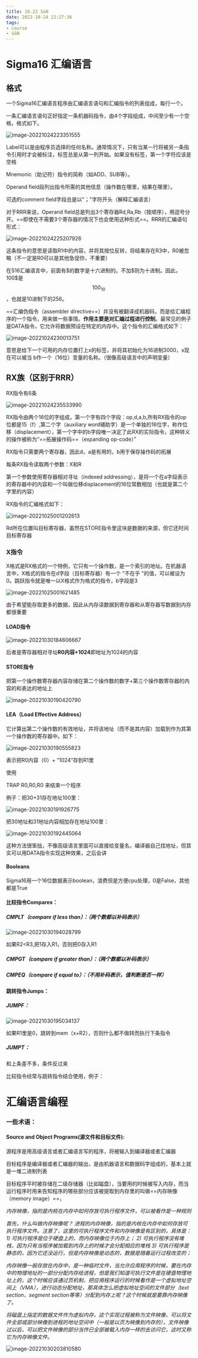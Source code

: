 ```yaml
---
title: 10.22 S&N
date: 2022-10-24 22:27:36
tags:
- course
- S&N
---
```


# Sigma16 汇编语言

## 格式

一个Sigma16汇编语言程序由汇编语言语句和汇编指令的列表组成，每行一个。

一条汇编语言语句正好指定一条机器码指令，由4个字段组成，中间至少有一个空格，格式如下。

![image-20221024223351555](10-22-S-N/image-20221024223351555.png)

Label可以是由程序员选择的任何名称。通常情况下，只有当某一行将被另一条指令引用时才会被标注，标签总是从第一列开始。如果没有标签，第一个字符应该是空格

Mnemonic（助记符）指令的简称（如ADD、SUB等）。

Operand field段列出指令所需的其他信息（操作数在哪里，结果在哪里）。

可选的comment field字段总是以"；"字符开头（解释汇编语言）

对于RRR来说，Operand field总是列出3个寄存器Rd,Ra,Rb（按顺序），用逗号分开。==即使在不需要3个寄存器的情况下也会使用这种形式==。RRR的汇编语句形式：

![image-20221024225207926](10-22-S-N/image-20221024225207926.png)

这条指令的意思是读取R1中的内容，并将其按位反转，将结果存在R3中，R0被忽略（不一定是R0可以是其他急促你，不重要）

在S16汇编语言中，前面有\$的数字是十六进制的。不加\$则为十进制。因此，100\$是$$100_{10}$$，也就是10进制下的256。

==汇编伪指令（assembler directive==）并没有被翻译成机器码，而是给汇编程序的一个指令，用来做一些事情。**作用主要是对汇编过程进行控制**。最常见的例子是DATA指令，它允许将数据预设在特定的内存中。这个指令的汇编格式如下：

![image-20221024230013751](10-22-S-N/image-20221024230013751.png)

意思是给下一个可用的内存位置打上x的标签，并将其初始化为16进制3000，x现在可以被当 b作一个（16位）变量的名称。（很像高级语言中的声明变量）

## RX族（区别于RRR）

RX指令有6条

![image-20221024235533990](10-22-S-N/image-20221024235533990.png)

RX指令由两个16位的字组成，第一个字有四个字段：op,d,a,b,所有RX指令的op位都是15（f）,第二个字（auxiliary word辅助字）是一个单独的16位字，称作位移（displacement），第一个字中的b字段唯一决定了此RX的实际指令，这种转义的操作被称为“==拓展操作码==（expanding op-code）”

RX指令只需要两个寄存器，因此d，a是有用的，b用于保存操作码的拓展

每条RX指令读取两个参数：X和R

第一个参数使用寄存器相对寻址（indexed addressing），是将一个在a字段表示的寄存器中的内容和一个叫做位移displacement的16位常数相加（也就是第二个字里的内容）

RX指令的汇编格式如下：

![image-20221025001202613](10-22-S-N/image-20221025001202613.png)

Rd所在位置叫目标寄存器，虽然在STORE指令里这块是数据的来源，但它还时间目标寄存器

### X指令

X格式是RX格式的一个特例，它只有一个操作数，是一个索引的地址。在机器语言中，X格式的指令在d字段（目标寄存器）有一个 "不在乎 "的值，可以被设为0。跳跃指令就是唯一以X格式作为格式的指令，b字段是3

![image-20221025001621485](10-22-S-N/image-20221025001621485.png)

由于希望能存取更多的数据，因此从内存读数据到寄存器和从寄存器写数据到内存都很重要

#### LOAD指令

![image-20221030184606667](10-22-S-N/image-20221030184606667.png)

 后者是寄存器相对寻址**R0内容+1024**即地址为1024的内容

#### STORE指令

把第一个操作数寄存器内容存储在第二个操作数的数字+第三个操作数寄存器的内容的和表达的地址上

![image-20221030190420790](10-22-S-N/image-20221030190420790.png)

#### LEA（Load Effective Address）

它计算出第二个操作数的有效地址，并将该地址（而不是其内容）加载到作为其第一个操作数的寄存器中。如下：

![image-20221030190555823](10-22-S-N/image-20221030190555823.png)

表示把R0内容（0）+ “1024”存到R1里

使用

TRAP R0,R0,R0	 来结束一个程序

例子：把30+31存在地址100里：

![image-20221030191926775](10-22-S-N/image-20221030191926775.png)

把30地址和31地址内容相加存在地址100里：

![image-20221030192445064](10-22-S-N/image-20221030192445064.png)

这种方法很笨拙，不像高级语言里面可以直接给变量名，编译器自己找地址，但其实可以用DATA指令实现这种效果，之后会讲

#### Booleans

Sigma16用一个16位数据表示boolean，浪费但是方便cpu处理，0是False，其他都是True

#### 比较指令Compares：

##### CMPLT（compare if less than）：（两个数都以补码表示）

![image-20221030194028799](10-22-S-N/image-20221030194028799.png)

如果R2<R3,把1存入R1，否则把0存入R1

##### CMPGT（compare if greater than）：（两个数都以补码表示）

##### CMPEQ（compare if equal to）：（不用补码表示，值判断是否一样）

#### 跳转指令Jumps：

##### JUMPF：

![image-20221030195034137](10-22-S-N/image-20221030195034137.png)

如果R1里是0，跳转到mem（x+R2），否则什么都不做转而执行下条指令

##### JUMPT：

和上条差不多，条件反过来



比较指令经常与跳转指令结合使用，例子：



# 汇编语言编程

### 一些术语：

#### Source and Object Programs(源文件和目标文件):

源程序是用高级语言或者汇编语言写的程序，将被输入到编译器或者汇编器

目标程序是编译器或者汇编器的输出，是由机器语言和数据码字组成的，基本上就是一堆二进制列表 

目标程序平时被存储在二级存储器（比如磁盘），当要用的时候被写入内存，而当运行程序时用来告知程序的哪些部分应该被提取到内存里的叫做==内存映像（memory image）==，

*内存映像，指的是内核在内存中如何存放可执行程序文件，可以被看作是一种规则*

  *首先，什么叫做内存映像呢？ 进程的内存映像，指的是内核在内存中如何存放可执行程序文件。注意了，这里的可执行程序文件和内存映像是有区别的，具体是：*
  *1) 可执行程序是位于硬盘上的，而内存映像位于内存上；*
  *2) 可执行程序没有堆栈，因为只有当程序被加载到内存上的时候才会分配相应的堆栈*
  *3) 可执行程序是静态的，因为它还没运行，但是内存映像是动态的，数据是随着运行过程改变的；*

*内存映像一般存放在内存中，是一种临时文件，当允许应用程序的时候，要在内存中的物理地址的一部分分配内存给进程，但是我们知道可执行文件是在硬盘物理地址上的，这个时候应该通过页机制，把应用程序运行的时候看作是一个虚拟地址空间上（VMA），进行动态分配地址，那具体怎么把虚拟地址空间的文件部分（text section、segment section等等）分配到内存上呢？这个时候就是要靠内存映像了。*

*将磁盘上指定的数据文件作为虚拟内存，这个实现过程被称为文件映像，可以将文件全部或部分映像到进程的地址空间中（一般是以页为映像到内存的），文件映像过以后，可以把文件映像的部分当作已全部被载入内存一样的去访问它，这时又称它为内存映像文件。*



![image-20221030203810580](10-22-S-N/image-20221030203810580.png)

